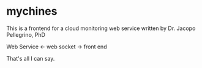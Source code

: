# mychines

This is a frontend for a cloud monitoring web service written by
Dr. Jacopo Pellegrino, PhD

Web Service <- web socket -> front end

That's all I can say.